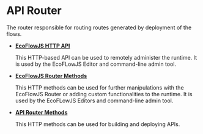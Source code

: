 # API Router

The router responsible for routing routes generated by deployment of the flows.

- [**EcoFlowJS HTTP API**](./references/ecoflow-http-apis)

  This HTTP-based API can be used to remotely administer the runtime. It is used by the EcoFLowJS Editor and command-line admin tool.

- [**EcoFlowJS Router Methods**](./references/ecoflow-router-methods)

  This HTTP methods can be used for further manipulations with the EcoFlowJS Router or adding custom functionalities to the runtime. It is used by the EcoFLowJS Editors and command-line admin tool.

- [**API Router Methods**](./references/api-router-methods)

  This HTTP methods can be used for building and deploying APIs.
